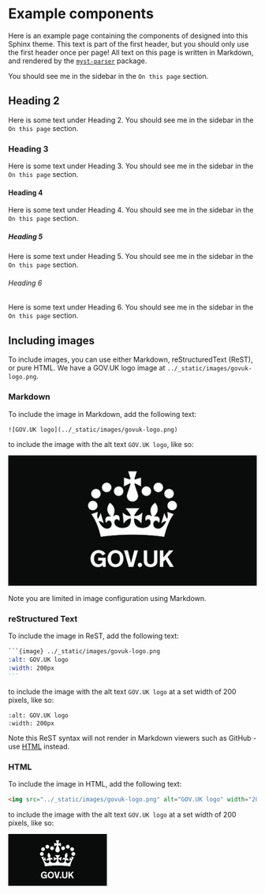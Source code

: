 # Example components

Here is an example page containing the components of designed into this Sphinx theme. This text is part of the first
header, but you should only use the first header once per page! All text on this page is written in Markdown, and
rendered by the [`myst-parser`][myst] package.

You should see me in the sidebar in the `On this page` section.

## Heading 2

Here is some text under Heading 2. You should see me in the sidebar in the `On this page` section.

### Heading 3

Here is some text under Heading 3. You should see me in the sidebar in the `On this page` section.

#### Heading 4

Here is some text under Heading 4. You should see me in the sidebar in the `On this page` section.

##### Heading 5

Here is some text under Heading 5. You should see me in the sidebar in the `On this page` section.

###### Heading 6

Here is some text under Heading 6. You should see me in the sidebar in the `On this page` section.

## Including images

<!-- TODO: Add captions to figures -->

To include images, you can use either Markdown, reStructuredText (ReST), or pure HTML. We have a GOV.UK logo image at
`../_static/images/govuk-logo.png`.

### Markdown

To include the image in Markdown, add the following text:

```
![GOV.UK logo](../_static/images/govuk-logo.png)
```

to include the image with the alt text `GOV.UK logo`, like so:

![GOV.UK logo](../_static/images/govuk-logo.png)

Note you are limited in image configuration using Markdown.

### reStructured Text

To include the image in ReST, add the following text:

````rest
```{image} ../_static/images/govuk-logo.png
:alt: GOV.UK logo
:width: 200px
```
````

to include the image with the alt text `GOV.UK logo` at a set width of 200 pixels, like so:

```{image} ../_static/images/govuk-logo.png
:alt: GOV.UK logo
:width: 200px
```

Note this ReST syntax will not render in Markdown viewers such as GitHub - use [HTML](#html) instead.

### HTML

To include the image in HTML, add the following text:

```html
<img src="../_static/images/govuk-logo.png" alt="GOV.UK logo" width="200px">
```

to include the image with the alt text `GOV.UK logo` at a set width of 200 pixels, like so:

<img src="../_static/images/govuk-logo.png" alt="GOV.UK logo" width="200px">

[myst]: https://myst-parser.readthedocs.io/
